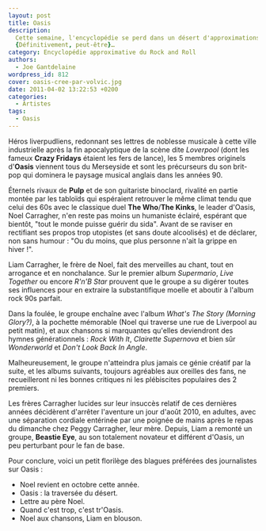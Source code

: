 ```yaml
---
layout: post
title: Oasis
description:
  Cette semaine, l'encyclopédie se perd dans un désert d'approximations.
  {Définitivement, peut-être}…
category: Encyclopédie approximative du Rock and Roll
authors:
  - Joe Gantdelaine
wordpress_id: 812
cover: oasis-cree-par-volvic.jpg
date: 2011-04-02 13:22:53 +0200
categories:
  - Artistes
tags:
  - Oasis
---
```


Héros liverpudliens, redonnant ses lettres de noblesse musicale à cette ville
industrielle après la fin apocalyptique de la scène dite _Loverpool_ (dont les
fameux **Crazy Fridays** étaient les fers de lance), les 5 membres originels
d'**Oasis** viennent tous du Merseyside et sont les précurseurs du son brit-pop
qui dominera le paysage musical anglais dans les années 90.

Éternels rivaux de **Pulp** et de son guitariste binoclard, rivalité en partie
montée par les tabloïds qui espéraient retrouver le même climat tendu que celui
des 60s avec le classique duel **The Who**/**The Kinks**, le leader d'Oasis,
Noel Carragher, n'en reste pas moins un humaniste éclairé, espérant que bientôt,
"tout le monde puisse guérir du sida". Avant de se raviser en rectifiant ses
propos trop utopistes (et sans doute alcoolisés) et de déclarer, non sans
humour : "Ou du moins, que plus personne n'ait la grippe en hiver !".

Liam Carragher, le frère de Noel, fait des merveilles au chant, tout en
arrogance et en nonchalance. Sur le premier album _Supermario_, _Live Together_
ou encore _R'n'B Star_ prouvent que le groupe a su digérer toutes ses influences
pour en extraire la substantifique moelle et aboutir à l'album rock 90s parfait.

Dans la foulée, le groupe enchaîne avec l'album _What's The Story (Morning
Glory?)_, à la pochette mémorable (Noel qui traverse une rue de Liverpool au
petit matin), et aux chansons si marquantes qu'elles deviendront des hymnes
générationnels : _Rock With It_, _Clairette Supernova_ et bien sûr _Wonderworld_
et _Don't Look Back In Angle_.

Malheureusement, le groupe n'atteindra plus jamais ce génie créatif par la
suite, et les albums suivants, toujours agréables aux oreilles des fans, ne
recueilleront ni les bonnes critiques ni les plébiscites populaires des 2
premiers.

Les frères Carragher lucides sur leur insuccès relatif de ces dernières années
décidèrent d'arrêter l'aventure un jour d'août 2010, en adultes, avec une
séparation cordiale entérinée par une poignée de mains après le repas du
dimanche chez Peggy Carragher, leur mère. Depuis, Liam a remonté un groupe,
**Beastie Eye**, au son totalement novateur et différent d'Oasis, un peu
perturbant pour le fan de base.

Pour conclure, voici un petit florilège des blagues préférées des journalistes
sur Oasis :

- Noel revient en octobre cette année.
- Oasis : la traversée du désert.
- Lettre au père Noel.
- Quand c'est trop, c'est tr'Oasis.
- Noel aux chansons, Liam en blouson.
